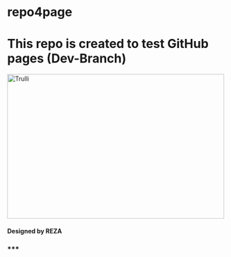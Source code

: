 # repo4page
<p> <h1> This repo is created to test GitHub pages (Dev-Branch)</h1>
<img src="https://www.chawtechsolutions.com/wp-content/uploads/2019/03/developer-dribbble.gif" alt="Trulli" width="500" height="333">
<h4>Designed by REZA</h4>
<h3>***</h3>
</p>

